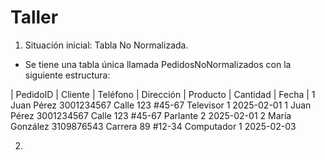 # Taller

1. Situación inicial: Tabla No Normalizada.

* Se tiene una tabla única llamada PedidosNoNormalizados con la siguiente estructura:

| PedidoID	| Cliente |	Teléfono	| Dirección	| Producto	| Cantidad |	Fecha |
1	Juan Pérez	3001234567	Calle 123 #45-67	Televisor	1	2025-02-01
1	Juan Pérez	3001234567	Calle 123 #45-67	Parlante	2	2025-02-01
2	María González	3109876543	Carrera 89 #12-34	Computador	1	2025-02-03

2. 
